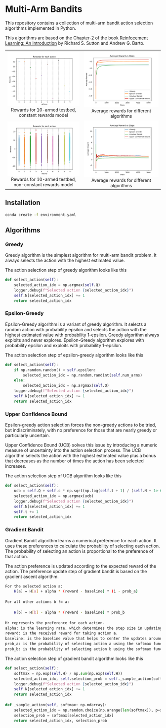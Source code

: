 # Multi-Arm Bandits

This repository contains a collection of multi-arm bandit action selection algorithms implemented in Python.

This algorithms are based on the Chapter-2 of the book [Reinfocement Learning: An Introduction](http://incompleteideas.net/book/the-book-2nd.html) by Richard S. Sutton and Andrew G. Barto.

<table>
  <tr>
    <td style="text-align: center;">
      <img src="./assets/rewards_without_variance.png" alt="Rewards for 10-armed testbed, constant rewards model"/>
      <br/>
      <span>Rewards for 10-armed testbed, constant rewards model</span>
    </td>
    <td style="text-align: center;">
      <img src="./assets/average_rewards_without_variance.png" alt="Average rewards for different algorithms, constant rewards model, 5k steps"/>
      <br/>
      <span>Average rewards for different algorithms</span>
    </td>
  </tr>
  <tr>
    <td style="text-align: center;">
      <img src="./assets/rewards_with_variance.png" alt="Rewards for 10-armed testbed, non-constant rewards model"/>
      <br/>
      <span>Rewards for 10-armed testbed, non-constant rewards model</span>
    </td>
    <td style="text-align: center;">
      <img src="./assets/average_rewards_with_variance.png" alt="Average rewards for different algorithms, non-constant rewards model, 5k steps"/>
      <br/>
      <span>Average rewards for different algorithms</span>
    </td>
  </tr>
</table>

## Installation

```bash
conda create -f environment.yaml
```

## Algorithms

### Greedy

Greedy algorithm is the simplest algorithm for multi-arm bandit problem. It always selects the action with the highest estimated value.

The action selection step of greedy algorithm looks like this

```python
def select_action(self):
    selected_action_idx = np.argmax(self.Q)
    logger.debug(f"Selected action {selected_action_idx}")
    self.N[selected_action_idx] += 1
    return selected_action_idx
```

### Epsilon-Greedy

Epsilon-Greedy algorithm is a variant of greedy algorithm. It selects a random action with probability epsilon and selects the action with the highest estimated value with probability 1-epsilon.
Greedy algorithm always exploits and never explores. Epsilon-Greedy algorithm explores with probability epsilon and exploits with probability 1-epsilon.

The action selection step of epsilon-greedy algorithm looks like this

```python
def select_action(self):
    if np.random.random() < self.epsilon:
        selected_action_idx = np.random.randint(self.num_arms)
    else:
        selected_action_idx = np.argmax(self.Q)
    logger.debug(f"Selected action {selected_action_idx}")
    self.N[selected_action_idx] += 1
    return selected_action_idx
```

### Upper Confidence Bound

Epsilon-greedy action selection forces the non-greedy actions to be tried, but indiscriminately, with no preference for those that are nearly
greedy or particularly uncertain.

Upper Confidence Bound (UCB) solves this issue by introducing a numeric measure of uncertainty into the action selection process. The UCB algorithm
selects the action with the highest estimated value plus a bonus that decreases as the number of times the action has been selected increases.

The action selection step of UCB algorithm looks like this

```python
def select_action(self):
    ucb = self.Q + self.c * np.sqrt(np.log(self.t + 1) / (self.N + 1e-6))
    selected_action_idx = np.argmax(ucb)
    logger.debug(f"Selected action {selected_action_idx}")
    self.N[selected_action_idx] += 1
    self.t += 1
    return selected_action_idx
```

### Gradient Bandit

Gradient Bandit algorithm learns a numerical preference for each action. It uses these preferences to calculate the probability of selecting each action. The probability of selecting an action is proportional to the preference of that action.

The action preference is updated according to the expected reward of the action.
The preference update step of gradient bandit is based on the gradient ascent algorithm.

```bash
For the selected action a:
    H[a] = H[a] + alpha * (reward - baseline) * (1 - prob_a)

For all other actions b != a:

    H[b] = H[b] - alpha * (reward - baseline) * prob_b

H: represents the preference for each action.
alpha: is the learning rate, which determines the step size in updating the preferences.
reward: is the received reward for taking action a.
baseline: is the baseline value that helps to center the updates around the current average reward.
prob_a: is the probability of selecting action a using the softmax function.
prob_b: is the probability of selecting action b using the softmax function.
```

The action selection step of gradient bandit algorithm looks like this

```python
def select_action(self):
    softmax = np.exp(self.H) / np.sum(np.exp(self.H))
    selected_action_idx, self.selection_prob = self._sample_action(softmax)
    logger.debug(f"Selected action {selected_action_idx}")
    self.N[selected_action_idx] += 1
    return selected_action_idx

def _sample_action(self, softmax: np.ndarray):
    selected_action_idx = np.random.choice(np.arange(len(softmax)), p=softmax)
    selection_prob = softmax[selected_action_idx]
    return selected_action_idx, selection_prob
```
